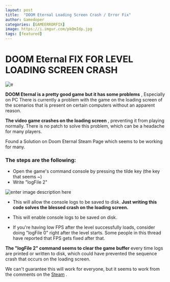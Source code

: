 ```yaml
---
layout: post
title:  "DOOM Eternal Loading Screen Crash / Error Fix"
author: Gamedoper
categories: [GAMEERRORFIX]
image: https://i.imgur.com/pkQmIdp.jpg
tags: [featured]
---
```


# DOOM **Eternal**  FIX FOR LEVEL LOADING SCREEN CRASH
  

![e](https://i.imgur.com/9WNcuB0.jpg)

**DOOM Eternal is a pretty good game but it has some problems** , Especially on PC There is currently a problem with the game on the loading screen of the scenarios that is present on certain computers without an apparent reason.

**The video game crashes on the loading screen** , preventing it from playing normally. There is no patch to solve this problem, which can be a headache for many players.

Found a Solution on Doom Eternal Steam Page which seems to be working for many. 


### The steps are the following:

-   Open the game's command console by pressing the tilde key (the key that seems ~)
-   Write "logFile 2"

![enter image description here](https://i.imgur.com/USfxHpi.jpg)

- This will allow the console logs to be saved to disk. **Just writing this code solves the blessed crash on the loading screen.**

- This will enable console logs to be saved on disk.
- If you're having low FPS after the level successfully loads, consider doing "logFile 0" right after the level starts. Some people in this thread have reported that FPS gets fixed after that.

**The "logFile 2" command seems to clear the game buffer** every time logs are printed or written to disk, which could have prevented the sequence crash that occurs on the loading screen.

We can't guarantee this will work for everyone, but it seems to work from the comments on the [Steam](https://steamcommunity.com/app/782330/discussions/0/1867245566135460678/) .

  

  
  



  

